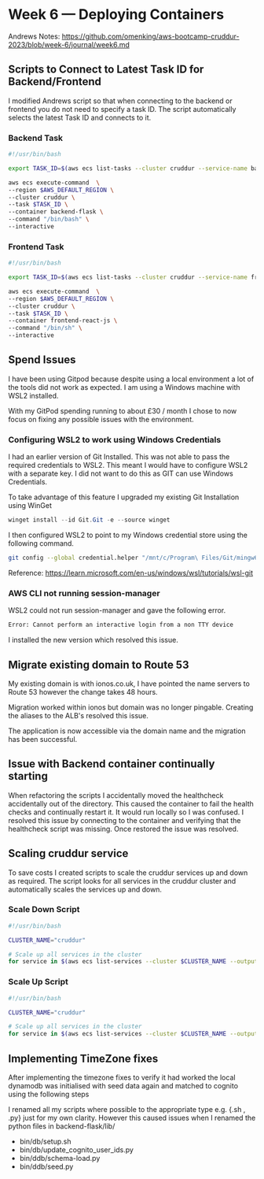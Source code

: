 # Week 6 — Deploying Containers

Andrews Notes: <https://github.com/omenking/aws-bootcamp-cruddur-2023/blob/week-6/journal/week6.md>

## Scripts to Connect to Latest Task ID for Backend/Frontend

I modified Andrews script so that when connecting to the backend or frontend you do not need to specify a task ID. The script automatically selects the latest Task ID and connects to it.

### Backend Task

```sh
#!/usr/bin/bash

export TASK_ID=$(aws ecs list-tasks --cluster cruddur --service-name backend-flask --query 'taskArns[*]' --output json | jq -r 'join(",")')

aws ecs execute-command  \
--region $AWS_DEFAULT_REGION \
--cluster cruddur \
--task $TASK_ID \
--container backend-flask \
--command "/bin/bash" \
--interactive
```

### Frontend Task

```sh
#!/usr/bin/bash

export TASK_ID=$(aws ecs list-tasks --cluster cruddur --service-name frontend-react-js --query 'taskArns[*]' --output json | jq -r 'join(",")')

aws ecs execute-command  \
--region $AWS_DEFAULT_REGION \
--cluster cruddur \
--task $TASK_ID \
--container frontend-react-js \
--command "/bin/sh" \
--interactive
```

## Spend Issues

I have been using Gitpod because despite using a local environment a lot of the tools did not work as expected. I am using a Windows machine with WSL2 installed.

With my GitPod spending running to about £30 / month I chose to now focus on fixing any possible issues with the environment.

### Configuring WSL2 to work using Windows Credentials

I had an earlier version of Git Installed. This was not able to pass the required credentials to WSL2. This meant I would have to configure WSL2 with a separate key. I did not want to do this as GIT can use Windows Credentials.

To take advantage of this feature I upgraded my existing Git Installation using WinGet

```powershell
winget install --id Git.Git -e --source winget
```

I then configured WSL2 to point to my Windows credential store using the following command.

```sh
git config --global credential.helper "/mnt/c/Program\ Files/Git/mingw64/bin/git-credential-manager.exe"
```

Reference: <https://learn.microsoft.com/en-us/windows/wsl/tutorials/wsl-git>

### AWS CLI not running session-manager

WSL2 could not run session-manager and gave the following error.

```sh
Error: Cannot perform an interactive login from a non TTY device
```

I installed the new version which resolved this issue.

## Migrate existing domain to Route 53

My existing domain is with ionos.co.uk, I have pointed the name servers to Route 53 however the change takes 48 hours.

Migration worked within ionos but domain was no longer pingable. Creating the aliases to the ALB's resolved this issue.

The application is now accessible via the domain name and the migration has been successful.

## Issue with Backend container continually starting

When refactoring the scripts I accidentally moved the healthcheck accidentally out of the directory. This caused the container to fail the health checks and continually restart it. It would run locally so I was confused. I resolved this issue by connecting to the container and verifying that the healthcheck script was missing. Once restored the issue was resolved.

## Scaling cruddur service

To save costs I created scripts to scale the cruddur services up and down as required. The script looks for all services in the cruddur cluster and automatically scales the services up and down.

### Scale Down Script

```sh
#!/usr/bin/bash

CLUSTER_NAME="cruddur"

# Scale up all services in the cluster
for service in $(aws ecs list-services --cluster $CLUSTER_NAME --output text | awk '{print $2}'); do aws ecs update-service --cluster $CLUSTER_NAME --service $service --desired-count 0; done
```

### Scale Up Script

```sh
#!/usr/bin/bash

CLUSTER_NAME="cruddur"

# Scale up all services in the cluster
for service in $(aws ecs list-services --cluster $CLUSTER_NAME --output text | awk '{print $2}'); do aws ecs update-service --cluster $CLUSTER_NAME --service $service --desired-count 1; done

```

## Implementing TimeZone fixes

After implementing the timezone fixes to verify it had worked the local dynamodb was initialised with seed data again and matched to cognito using the following steps

I renamed all my scripts where possible to the appropriate type e.g. {.sh , .py} just for my own clarity. However this caused issues when I renamed the python files in  backend-flask/lib/

- bin/db/setup.sh
- bin/db/update_cognito_user_ids.py
- bin/ddb/schema-load.py
- bin/ddb/seed.py
